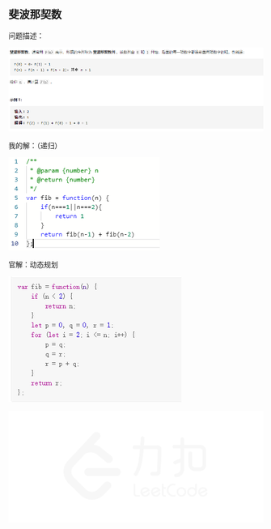 ## 斐波那契数

问题描述：

![image-20210104205723049](../img/image-20210104205723049.png)

我的解：（递归）

![image-20210104211043457](../img/image-20210104211043457.png)

官解：动态规划

![image-20210104212259510](../img/image-20210104212259510.png)

![fig1](../img/509_fig1.gif)



